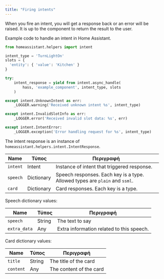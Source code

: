```yaml
---
title: "Firing intents"
---
```


When you fire an intent, you will get a response back or an error will be raised. It is up to the component to return the result to the user.

Example code to handle an intent in Home Assistant.

```python
from homeassistant.helpers import intent

intent_type = 'TurnLightOn'
slots = {
  'entity': { 'value': 'Kitchen' }
}

try:
    intent_response = yield from intent.async_handle(
        hass, 'example_component', intent_type, slots
    )

except intent.UnknownIntent as err:
    _LOGGER.warning('Received unknown intent %s', intent_type)

except intent.InvalidSlotInfo as err:
    _LOGGER.error('Received invalid slot data: %s', err)

except intent.IntentError:
    _LOGGER.exception('Error handling request for %s', intent_type)
```

The intent response is an instance of `homeassistant.helpers.intent.IntentResponse`.

| Name     | Τύπος      | Περιγραφή                                                                   |
| -------- | ---------- | --------------------------------------------------------------------------- |
| `intent` | Intent     | Instance of intent that triggered response.                                 |
| `speech` | Dictionary | Speech responses. Each key is a type. Allowed types are `plain` and `ssml`. |
| `card`   | Dictionary | Card responses. Each key is a type.                                         |

Speech dictionary values:

| Name         | Τύπος  | Περιγραφή                                 |
| ------------ | ------ | ----------------------------------------- |
| `speech`     | String | The text to say                           |
| `extra_data` | Any    | Extra information related to this speech. |

Card dictionary values:

| Name      | Τύπος  | Περιγραφή               |
| --------- | ------ | ----------------------- |
| `title`   | String | The title of the card   |
| `content` | Any    | The content of the card |
